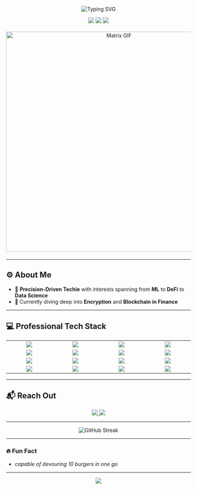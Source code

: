 <p align="center">
  <img src="https://readme-typing-svg.demolab.com?font=Fira+Code&size=26&duration=4000&pause=2000&color=3FF5E6&center=true&vCenter=true&width=600&height=60&lines=Hello%2C+I'm+Rishabh+%7C+%40risherb;AI+%7C+ML+%7C+Finance+%7C+DeFi+%7C+DataScience" alt="Typing SVG" />
</p>

<p align="center">
  <img src="https://img.shields.io/badge/Machine%20Learning-%233377FF.svg?style=for-the-badge&logo=codeforces&logoColor=white"/>
  <img src="https://img.shields.io/badge/Deep%20Learning-%232892FF.svg?style=for-the-badge&logo=codeforces&logoColor=white"/>
  <img src="https://img.shields.io/badge/DeFi%20and%20Fintech-%230099FF.svg?style=for-the-badge&logo=codeforces&logoColor=white"/>
</p>

<p align="center">
  <img src="https://i.gifer.com/ZZ5H.gif" alt="Matrix GIF" width="600" style="display: block; margin: 20px auto;" />
</p>

---

## ⚙️ **About Me**
- 🎯 **Precision-Driven Techie** with interests spanning from **ML** to **DeFi** to **Data Science**
- 🌌 Currently diving deep into **Encryption** and **Blockchain in Finance**

---

## 💻 **Professional Tech Stack**

<table align="center">
  <tr>
    <td align="center" width="120"><img src="https://img.shields.io/badge/Python-FFD43B.svg?style=for-the-badge&logo=python&logoColor=black"/></td>
    <td align="center" width="120"><img src="https://img.shields.io/badge/Java-007396.svg?style=for-the-badge&logo=java&logoColor=white"/></td>
    <td align="center" width="120"><img src="https://img.shields.io/badge/JavaScript-F7DF1E.svg?style=for-the-badge&logo=javascript&logoColor=black"/></td>
    <td align="center" width="120"><img src="https://img.shields.io/badge/C-A8B400.svg?style=for-the-badge&logo=c&logoColor=white"/></td>
  </tr>
  <tr>
    <td align="center" width="120"><img src="https://img.shields.io/badge/HTML5-E34F26.svg?style=for-the-badge&logo=html5&logoColor=white"/></td>
    <td align="center" width="120"><img src="https://img.shields.io/badge/CSS3-1572B6.svg?style=for-the-badge&logo=css3&logoColor=white"/></td>
    <td align="center" width="120"><img src="https://img.shields.io/badge/SQL-4479A1.svg?style=for-the-badge&logo=sqlite&logoColor=white"/></td>
    <td align="center" width="120"><img src="https://img.shields.io/badge/React-61DAFB.svg?style=for-the-badge&logo=react&logoColor=black"/></td>
  </tr>
  <tr>
    <td align="center" width="120"><img src="https://img.shields.io/badge/Flask-000000.svg?style=for-the-badge&logo=flask&logoColor=white"/></td>
    <td align="center" width="120"><img src="https://img.shields.io/badge/TensorFlow-FF6F20.svg?style=for-the-badge&logo=tensorflow&logoColor=white"/></td>
    <td align="center" width="120"><img src="https://img.shields.io/badge/Pandas-150458.svg?style=for-the-badge&logo=pandas&logoColor=white"/></td>
    <td align="center" width="120"><img src="https://img.shields.io/badge/Git-F05032.svg?style=for-the-badge&logo=git&logoColor=white"/></td>
  </tr>
  <tr>
    <td align="center" width="120"><img src="https://img.shields.io/badge/Docker-2496ED.svg?style=for-the-badge&logo=docker&logoColor=white"/></td>
    <td align="center" width="120"><img src="https://img.shields.io/badge/Jupyter-F37626.svg?style=for-the-badge&logo=jupyter&logoColor=white"/></td>
    <td align="center" width="120"><img src="https://img.shields.io/badge/Visual%20Studio%20Code-007ACC.svg?style=for-the-badge&logo=visual-studio-code&logoColor=white"/></td>
    <td align="center" width="120"><img src="https://img.shields.io/badge/Linux-FCC624.svg?style=for-the-badge&logo=linux&logoColor=black"/></td>
  </tr>
</table>

---

## 📬 **Reach Out**
<p align="center">
  <a href="https://linkedin.com/in/rishabhnshetty">
    <img src="https://img.shields.io/badge/LinkedIn-0077B5?style=for-the-badge&logo=linkedin&logoColor=white" />
  </a>
  <a href="mailto:rishabhnshetty2704@gmail.com">
    <img src="https://img.shields.io/badge/Email-D14836?style=for-the-badge&logo=gmail&logoColor=white" />
  </a>
</p>

---

<p align="center">
  <img src="https://github-readme-streak-stats.herokuapp.com/?user=risherb&theme=radical" alt="GitHub Streak" />
</p>

---

### 🔥 **Fun Fact**
- *capable of devouring 10 burgers in one go*

---

<p align="center">
  <img src="https://readme-typing-svg.demolab.com?font=Roboto&size=20&pause=1000&color=3FF5E6&center=true&width=500&lines=Let%27s+collaborate+and+innovate!" />
</p>

